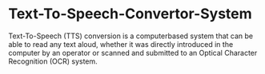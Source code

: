 # Text-To-Speech-Convertor-System
Text-To-Speech (TTS) conversion is a computerbased system that can be able to read any text aloud, whether it was directly introduced in the computer by an operator or scanned and submitted to an Optical Character Recognition (OCR) system.
